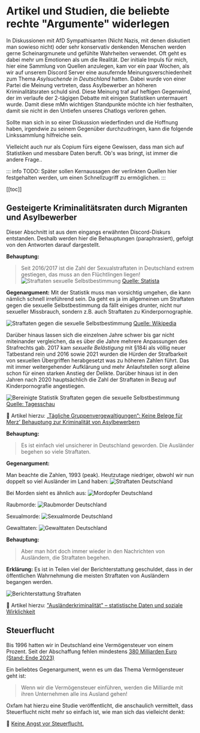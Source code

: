# Artikel und Studien, die beliebte rechte "Argumente" widerlegen

In Diskussionen mit AfD Sympathisanten (Nicht Nazis, mit denen diskutiert man sowieso nicht) oder sehr konservativ denkenden Menschen werden gerne Scheinargmunete und gefühlte Wahrheiten verwendet. Oft geht es dabei mehr um Emotionen als um die Realität. Der initiale Impuls für mich, hier eine Sammlung von Quellen anzulegen, kam vor ein paar Wochen, als wir auf unserem Discord Server eine ausufernde Meinungsverschiedenheit zum Thema *Asylsuchende in Deutschland* hatten. Dabei wurde von einer Partei die Meinung vertreten, dass Asylbewerber an höheren Kriminalitätsraten schuld sind. Diese Meinung traf auf heftigen Gegenwind, der im verlaufe der 2-tägigen Debatte mit einigen Statistiken untermauert wurde. Damit diese mMn wichtigen Standpunkte möchte ich hier festhalten, damit sie nicht in den Untiefen unseres Chatlogs verloren gehen.

Sollte man sich in so einer Diskussion wiederfinden und die Hoffnung haben, irgendwie zu seinem Gegenüber durchzudringen, kann die folgende Linkssammlung hilfreiche sein. 

Vielleicht auch nur als Copium fürs eigene Gewissen, dass man sich auf Statistiken und messbare Daten beruft. Ob's was bringt, ist immer die andere Frage..

::: info TODO:
Später sollen Kernaussagen der verlinkten Quellen hier festgehalten werden, um einen Schnellzugriff zu ermöglichen.
:::

[[toc]]

## Gesteigerte Kriminalitätsraten durch Migranten und Asylbewerber

Dieser Abschnitt ist aus dem eingangs erwähnten Discord-Diskurs entstanden. Deshalb werden hier die Behauptungen (paraphrasiert), gefolgt von den Antworten darauf dargestellt.

**Behauptung:**
> Seit 2016/2017 ist die Zahl der Sexualstraftaten in Deutschland extrem gestiegen, das muss an den Flüchtlingen liegen! ![Straftaten sexuelle Selbstbestimmung](https://media.discordapp.net/attachments/705754362256818178/1336688632655908906/image.jpg?ex=67b3e10c&is=67b28f8c&hm=ec3db3c2711636a62c13a4ed6a9b486025480a457103c1f6f5538404bd68621e&=&format=webp&width=309&height=670)
[Quelle: Statista](https://de.statista.com/statistik/daten/studie/550357/umfrage/anzahl-der-straftaten-gegen-die-sexuelle-selbstbestimmung-in-deutschland/)

**Gegenargument:**
Mit der Statistik muss man vorsichtig umgehen, die kann nämlich schnell irreführend sein. Da geht es ja im allgemeinen um Straftaten gegen die sexuelle Selbstbestimmung da fällt einiges drunter, nicht nur sexueller Missbrauch, sondern z.B. auch Straftaten zu Kinderpornographie.

![Straftaten gegen die sexuelle Selbstbestimmung](https://media.discordapp.net/attachments/705754362256818178/1336707899023556618/xsPuTTk.png?ex=67b3f2fd&is=67b2a17d&hm=695d43234153db3176015c366487414d9224da66ad8195d086b1beb3b132614c&=&format=webp&quality=lossless&width=608&height=671)
[Quelle: Wikipedia](https://de.wikipedia.org/wiki/Straftaten_gegen_die_sexuelle_Selbstbestimmung)

Darüber hinaus lassen sich die einzelnen Jahre schwer bis gar nicht miteinander vergleichen, da es über die Jahre mehrere Anpassungen des Strafrechts gab. 2017 kam *sexuelle Belästigung* mit §184i als völlig neuer Tatbestand rein und 2016 sowie 2021 wurden die Hürden der Strafbarkeit von sexuellen Übergriffen herabgesetzt was zu höheren Zahlen führt. Das mit immer weitergehender Aufklärung und mehr Anlaufstellen sorgt alleine schon für einen starken Anstieg der Delikte. Darüber hinaus ist in den Jahren nach 2020 hauptsächlich die Zahl der Straftaten in Bezug auf Kinderpornografie angestiegen. 

![Bereinigte Statistik Straftaten gegen die sexuelle Selbstbestimmung](https://media.discordapp.net/attachments/705754362256818178/1336707899308638298/BLcLTvh.png?ex=67b3f2fe&is=67b2a17e&hm=42d49620785674c17d8a2ea75fa1aa6aef26cc5b4cb9a425d335c19b7d0393e0&=&format=webp&quality=lossless)
[Quelle: Tagesschau](https://www.tagesschau.de/faktenfinder/straftaten-sexuelle-selbstbestimmung-100.html)

:newspaper: Artikel hierzu:
[„Tägliche Gruppenvergewaltigungen“: Keine Belege für Merz’ Behauptung zur Kriminalität von Asylbewerbern](https://correctiv.org/faktencheck/2025/02/05/taegliche-gruppenvergewaltigungen-keine-belege-fuer-merz-behauptung-zur-kriminalitaet-von-asylbewerbern/)

**Behauptung:**
> Es ist einfach viel unsicherer in Deutschland geworden. Die Ausländer begehen so viele Straftaten.

**Gegenargument:**

Man beachte die Zahlen, 1993 (peak). Heutzutage niedriger, obwohl wir nun doppelt so viel Ausländer im Land haben:
![Straftaten Deutschland](https://media.discordapp.net/attachments/705754362256818178/1336735656558460970/image.png?ex=67b40cd7&is=67b2bb57&hm=27aa61f3b2979ced9232cef0dca6046dc51d62a7723447f7bef882c534fad7e2&=&format=webp&quality=lossless&width=934&height=586)

Bei Morden sieht es ähnlich aus:
![Mordopfer Deutschland](https://media.discordapp.net/attachments/705754362256818178/1336735869964517386/image.png?ex=67b40d0a&is=67b2bb8a&hm=836079ca9f824f6be6da2904d0416cd8ed55b9da88f260eae3e0b0a053cfb490&=&format=webp&quality=lossless&width=934&height=485)

Raubmorde: 
![Raubmorder Deutschland](https://media.discordapp.net/attachments/705754362256818178/1336735921990537286/image.png?ex=67b40d17&is=67b2bb97&hm=1f82f115f2d86164aa6163c2df7f9213d2f4ac96bb2510dc0d5e6fa7fd2a3ab5&=&format=webp&quality=lossless&width=934&height=489)

Sexualmorde:
![Sexualmorde Deutschland](https://media.discordapp.net/attachments/705754362256818178/1336735966026534984/image.png?ex=67b40d21&is=67b2bba1&hm=295287ce53eb9fa931f8e00784f0357c5b110ba872808c79719436f817f50755&=&format=webp&quality=lossless&width=934&height=499)

Gewalttaten:
![Gewalttaten Deutschland](https://media.discordapp.net/attachments/705754362256818178/1336736030958551081/image.png?ex=67b40d31&is=67b2bbb1&hm=b7f0a1d3978a37e092821dcefecf940b438195ce20240893e2e997805761e2b4&=&format=webp&quality=lossless&width=934&height=546)

**Behauptung:**
> Aber man hört doch immer wieder in den Nachrichten von Ausländern, die Straftaten begehen.

**Erklärung:**
Es ist in Teilen viel der Berichterstattung geschuldet, dass in der öffentlichen Wahrnehmung die meisten Straftaten von Ausländern begangen werden.

![Berichterstattung Straftaten](https://media.discordapp.net/attachments/705754362256818178/1336736095697895616/image.png?ex=67b40d40&is=67b2bbc0&hm=c05eb1b637bc678fbf2b1f3088ce2d93a31e8d0a6be883ca11f2b0bab30799f7&=&format=webp&quality=lossless&width=934&height=304)

:newspaper: Artikel hierzu:
["Ausländerkriminalität" – statistische Daten und soziale Wirklichkeit](https://www.bpb.de/themen/innere-sicherheit/dossier-innere-sicherheit/76639/auslaenderkriminalitaet-statistische-daten-und-soziale-wirklichkeit/)

## Steuerflucht

Bis 1996 hatten wir in Deutschland eine Vermögensteuer von einem Prozent. Seit der Abschaffung fehlen mindestens [380 Milliarden Euro (Stand: Ende 2023)](https://www.oxfam.de/ueber-uns/publikationen/vermoegenssteuer-keine-angst-steuerflucht)

Ein beliebtes Gegenargument, wenn es um das Thema Vermögensteuer geht ist: 
> Wenn wir die Vermögensteuer einführen, werden die Milliarde mit ihren Unternehmen alle ins Ausland gehen!

Oxfam hat hierzu eine Studie veröffentlicht, die anschaulich vermittelt, dass Steuerflucht nicht mehr so einfach ist, wie man sich das vielleicht denkt:

:page_facing_up: [Keine Angst vor Steuerflucht.](https://www.oxfam.de/system/files/documents/oxfam_netzwerk_steuergerechtigkeit_2024_keine_angst_vor_steuerflucht_final.pdf)
